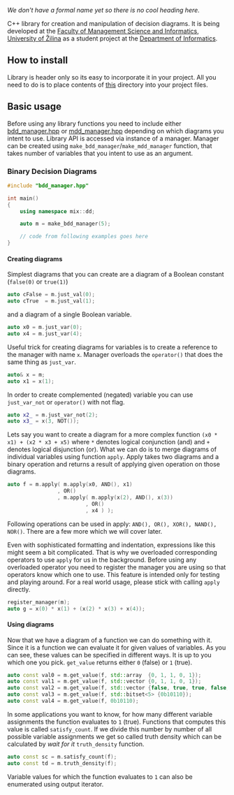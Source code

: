 *We don't have a formal name yet so there is no cool heading here.*

C++ library for creation and manipulation of decision diagrams. It is being developed at the [Faculty of Management Science and Informatics](https://www.fri.uniza.sk/en/), [University of Žilina](https://www.uniza.sk/index.php/en/) as a student project at the [Department of Informatics](https://ki.fri.uniza.sk/).

## How to install
Library is header only so its easy to incorporate it in your project. All you need to do is to place contents of [this](./src/lib/) directory into your project files.

## Basic usage
 Before using any library functions you need to include either [bdd_manager.hpp](./src/lib/bdd_manager.hpp) or [mdd_manager.hpp](./src/lib/mdd_manager.hpp) depending on which diagrams you intent to use. Library API is accessed via instance of a manager. Manager can be created using `make_bdd_manager`/`make_mdd_manager` function, that takes number of variables that you intent to use as an argument.

### Binary Decision Diagrams
```C++
#include "bdd_manager.hpp"

int main()
{
    using namespace mix::dd;

    auto m = make_bdd_manager(5);

    // code from following examples goes here
}
```

#### Creating diagrams
Simplest diagrams that you can create are a diagram of a Boolean constant (`false(0)` or `true(1)`)
```C++
auto cFalse = m.just_val(0);
auto cTrue  = m.just_val(1);
```
and a diagram of a single Boolean variable.
```C++
auto x0 = m.just_var(0);
auto x4 = m.just_var(4);
```
Useful trick for creating diagrams for variables is to create a reference to the manager with name `x`. Manager overloads the `operator()` that does the same thing as `just_var`.
```C++
auto& x = m;
auto x1 = x(1);
```
In order to create complemented (negated) variable you can use `just_var_not` or `operator()` with not flag.
```C++
auto x2_ = m.just_var_not(2);
auto x3_ = x(3, NOT());
```
Lets say you want to create a diagram for a more complex function `(x0 * x1) + (x2 * x3 + x5)` where `*` denotes logical conjunction (and) and `+` denotes logical disjunction (or). What we can do is to merge diagrams of individual variables using function `apply`. Apply takes two diagrams and a binary operation and returns a result of applying given operation on those diagrams.
```C++
auto f = m.apply( m.apply(x0, AND(), x1)
                , OR()
                , m.apply( m.apply(x(2), AND(), x(3))
                         , OR()
                         , x4 ) );
```
Following operations can be used in apply: `AND(), OR(), XOR(), NAND(), NOR()`. There are a few more which we will cover later.

Even with sophisticated formatting and indentation, expressions like this might seem a bit complicated. That is why we overloaded corresponding operators to use `apply` for us in the background. Before using any overloaded operator you need to register the manager you are using so that operators know which one to use. This feature is intended only for testing and playing around. For a real world usage, please stick with calling `apply` directly.
```C++
register_manager(m);
auto g = x(0) * x(1) + (x(2) * x(3) + x(4));
```

#### Using diagrams
Now that we have a diagram of a function we can do something with it. Since it is a function we can evaluate it for given values of variables. As you can see, these values can be specified in different ways. It is up to you which one you pick. `get_value` returns either `0` (false) or `1` (true).
```C++
auto const val0 = m.get_value(f, std::array  {0, 1, 1, 0, 1});
auto const val1 = m.get_value(f, std::vector {0, 1, 1, 0, 1});
auto const val2 = m.get_value(f, std::vector {false, true, true, false, true});
auto const val3 = m.get_value(f, std::bitset<5> {0b10110});
auto const val4 = m.get_value(f, 0b10110);
```
In some applications you want to know, for how many different variable assignments the function evaluates to `1` (true). Functions that computes this value is called `satisfy_count`. If we divide this number by number of all possible variable assignments we get so called truth density which can be calculated by *wait for it* `truth_density` function.
```C++
auto const sc = m.satisfy_count(f);
auto const td = m.truth_density(f);
```
Variable values for which the function evaluates to `1` can also be enumerated using output iterator.
```C++

```
